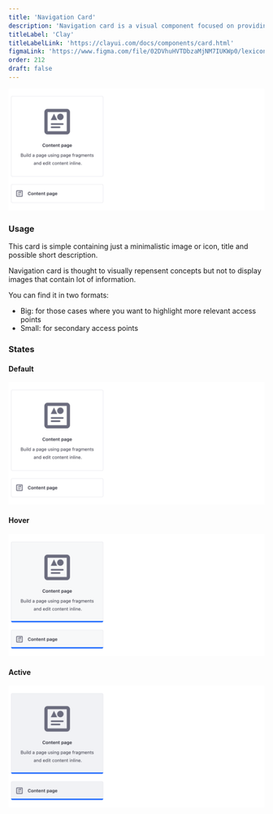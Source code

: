 ```yaml
---
title: 'Navigation Card'
description: 'Navigation card is a visual component focused on providing navigation in distributive pages or discributive page sections.'
titleLabel: 'Clay'
titleLabelLink: 'https://clayui.com/docs/components/card.html'
figmaLink: 'https://www.figma.com/file/02DVhuHVTDbzaMjNM7IUKWp0/lexicon?node-id=6026%3A914'
order: 212
draft: false
---
```


![navigation card default state](./images/cards-18.png)

### Usage

This card is simple containing just a minimalistic image or icon, title and possible short description.

Navigation card is thought to visually repensent concepts but not to display images that contain lot of information.

You can find it in two formats:

-   Big: for those cases where you want to highlight more relevant access points
-   Small: for secondary access points

### States

#### Default

![navigation card default state](./images/cards-18.png)

#### Hover

![navigation card hover state, the background shades in gray and a blue line appears below](./images/cards-19.png)

#### Active

![navigation card active state, the background gets a bit darker than in hover state](./images/cards-20.png)
